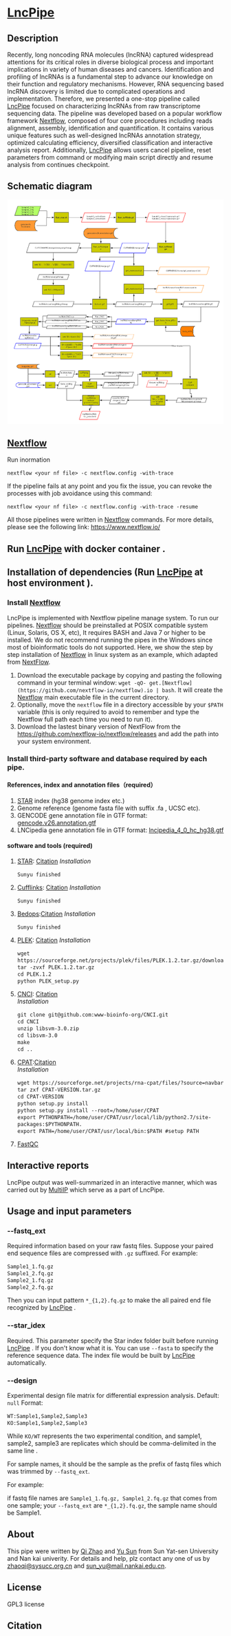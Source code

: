 # [LncPipe](https://gitee.com/likelet/workflow) 
## Description
Recently, long noncoding RNA molecules (lncRNA) captured widespread attentions for its critical 
roles in diverse biological process and important implications in variety of human diseases and 
cancers. Identification and profiling of lncRNAs is a fundamental step to advance our knowledge 
on their function and regulatory mechanisms. However, RNA sequencing based lncRNA discovery is 
limited due to complicated operations and implementation. Therefore, we presented a one-stop 
pipeline called [LncPipe](https://gitee.com/likelet/workflow) focused on characterizing lncRNAs from raw transcriptome sequencing 
data. The pipeline was developed based on a popular workflow framework [Nextflow](https://github.com/nextflow-io/nextflow), composed of 
four core procedures including reads alignment, assembly, identification and quantification. 
It contains various unique features such as well-designed lncRNAs annotation strategy, optimized 
calculating efficiency, diversified classification and interactive analysis report. Additionally, 
[LncPipe](https://gitee.com/likelet/workflow)  allows users cancel pipeline, reset parameters from command or modifying main script 
directly and resume analysis from continues checkpoint. 

## Schematic diagram
 ![Nothing shown here](./image/LncRNApipe.png)

## [Nextflow](https://github.com/nextflow-io/nextflow)
Run inormation
```
nextflow <your nf file> -c nextflow.config -with-trace
```

If the pipeline fails at any point and you fix the issue, you can revoke the processes with job avoidance using this command:
```
nextflow <your nf file> -c nextflow.config -with-trace -resume
```

All those pipelines were written in [Nextflow](https://github.com/nextflow-io/nextflow) commands. For more details, please see the following link:
https://www.nextflow.io/

## Run [LncPipe](https://gitee.com/likelet/workflow)  with docker container  .

## Installation of dependencies (Run [LncPipe](https://gitee.com/likelet/workflow)  at host environment ).
### Install [Nextflow](https://github.com/nextflow-io/nextflow)
LncPipe is implemented with Nextflow pipeline manage system. To run our pipelines. [Nextflow](https://github.com/nextflow-io/nextflow) should be preinstalled at  POSIX compatible system (Linux, Solaris, OS X, etc), It requires BASH and Java 7 or higher to be installed. We do not recommend running the pipes in the Windows since most of bioinformatic tools do not supported.
Here, we show the step by step installation of [Nextflow](https://github.com/nextflow-io/nextflow) in linux system as an example, which adapted from [NextFlow](https://www.nextflow.io/docs/latest/getstarted.html).

1. Download the executable package by copying and pasting the following command in your terminal window: 
```wget -qO- get.[Nextflow](https://github.com/nextflow-io/nextflow).io | bash```. It will create the [Nextflow](https://github.com/nextflow-io/nextflow) main executable file in the current directory.
2. Optionally, move the ```nextflow``` file in a directory accessible by your `$PATH` variable (this is only required to avoid to remember and type the Nextflow full path each time you need to run it).
3. Download the lastest binary version of NextFlow from the https://github.com/nextflow-io/nextflow/releases and add the path into your system environment.
### Install third-party software and database required by each pipe.
#### References, index and annotation files（required）
1. [STAR](https://github.com/alexdobin/STAR) index (hg38 genome index etc.)
2. Genome reference (genome fasta file with suffix .fa , UCSC etc).
3. GENCODE gene annotation file in GTF format:
      [gencode.v26.annotation.gtf](ftp://ftp.sanger.ac.uk/pub/gencode/Gencode_human/release_26/gencode.v26.annotation.gtf.gz)
4. LNCipedia gene annotation file in GTF format:
      [lncipedia_4_0_hc_hg38.gtf](http://www.lncipedia.org/downloads/lncipedia_4_0_hc_hg38.gtf)
#### software and tools (required)
1. [STAR](https://github.com/alexdobin/STAR): [Citation](https://www.ncbi.nlm.nih.gov/pubmed/23104886)
    *Installation*
     ```
     Sunyu finished
     ```
2. [Cufflinks](https://github.com/cole-trapnell-lab/cufflinks): [Citation](https://www.ncbi.nlm.nih.gov/pmc/articles/PMC3146043/)
    *Installation*
     ```
     Sunyu finished
     ```
3. [Bedops](http://bedops.readthedocs.io/en/latest/):[Citation](https://www.ncbi.nlm.nih.gov/pubmed/22576172/)
   *Installation*
     ```
     Sunyu finished
     ```
4. [PLEK](www.ibiomedical.net): [Citation](https://bmcbioinformatics.biomedcentral.com/articles/10.1186/1471-2105-15-311)
    *Installation*
      ```Shell
      wget https://sourceforge.net/projects/plek/files/PLEK.1.2.tar.gz/download
      tar -zvxf PLEK.1.2.tar.gz 
      cd PLEK.1.2
      python PLEK_setup.py 
      ```
5. [CNCI](https://github.com/www-bioinfo-org/CNCI): [Citation](https://www.ncbi.nlm.nih.gov/pmc/articles/PMC3783192/)
      <br>
      *Installation*
      ``` Shell
      git clone git@github.com:www-bioinfo-org/CNCI.git
      cd CNCI
      unzip libsvm-3.0.zip
      cd libsvm-3.0
      make
      cd ..
      ```
6. [CPAT](http://rna-cpat.sourceforge.net):[Citation](https://academic.oup.com/nar/article/41/6/e74/2902455/CPAT-Coding-Potential-Assessment-Tool-using-an)
      <br>
            *Installation*
      ```Shell
      wget https://sourceforge.net/projects/rna-cpat/files/?source=navbar
      tar zxf CPAT-VERSION.tar.gz
      cd CPAT-VERSION
      python setup.py install
      python setup.py install --root=/home/user/CPAT
      export PYTHONPATH=/home/user/CPAT/usr/local/lib/python2.7/site-packages:$PYTHONPATH.
      export PATH=/home/user/CPAT/usr/local/bin:$PATH #setup PATH
      ```
7. [FastQC](https://www.bioinformatics.babraham.ac.uk/projects/fastqc)

## Interactive reports
LncPipe output was well-summarized in an interactive manner, which was carried out by 
[MultiIP](https://github.com/bioinformatist/multiIP) which serve as a part of LncPipe.  

## Usage and input parameters 
### --fastq_ext
Required information based on your raw fastq files.
Suppose your paired end sequence files are compressed with `.gz` suffixed.
For example:
```
Sample1_1.fq.gz
Sample1_2.fq.gz
Sample2_1.fq.gz
Sample2_2.fq.gz
```
Then you can input pattern `*_{1,2}.fq.gz` to make the all paired end file recognized by [LncPipe](https://gitee.com/likelet/workflow) .


### --star_idex

Required. This parameter specify the Star index folder built before running [LncPipe](https://gitee.com/likelet/workflow) . If you don't know what it is.
You can use `--fasta` to specify the reference sequence data. The index file would be built by [LncPipe](https://gitee.com/likelet/workflow)  automatically.


### --design
Experimental design file matrix for differential expression analysis. Default: `null`
Format:
```
WT:Sample1,Sample2,Sample3
KO:Sample1,Sample2,Sample3
```
While `KO/WT` represents the two experimental condition, and sample1, sample2, sample3 are replicates which should be comma-delimited in the same line .

For sample names, it should be the sample as the prefix of fastq files which was trimmed by `--fastq_ext`.

For example:

 if fastq file names are `Sample1_1.fq.gz, Sample1_2.fq.gz` that comes from one sample; your `--fastq_ext` are `*_{1,2}.fq.gz`, the sample name
should be Sample1.

## About
This pipe were written by [Qi Zhao](https://github.com/likelet) and [Yu Sun](http://icannotendure.space) from Sun Yat-sen University and Nan kai univerity. 
For details and help, plz contact any one of us by zhaoqi@sysucc.org.cn and sun_yu@mail.nankai.edu.cn.


## License
GPL3 license 
## Citation 

